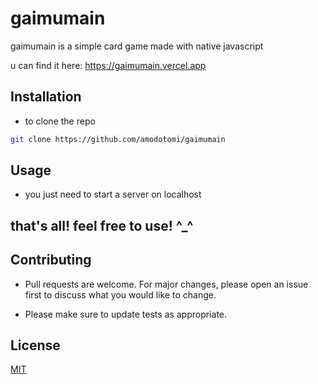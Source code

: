 # gaimumain

gaimumain is a simple card game made with native javascript

u can find it here: https://gaimumain.vercel.app

## Installation

- to clone the repo

```bash
git clone https://github.com/amodotomi/gaimumain
```

## Usage
- you just need to start a server on localhost

## that's all! feel free to use! ^_^
## Contributing

- Pull requests are welcome. For major changes, please open an issue first
to discuss what you would like to change.

- Please make sure to update tests as appropriate.

## License

[MIT](https://choosealicense.com/licenses/mit/)
